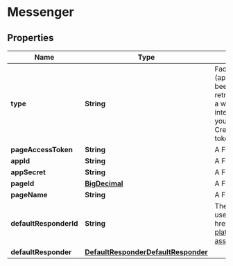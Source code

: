 

# Messenger

## Properties

Name | Type | Description | Notes
------------ | ------------- | ------------- | -------------
**type** | **String** | Facebook Messenger Setup steps: - Take note of your Facebook app ID and secret (apps can be created at developer.facebook.com); - The Facebook app must have been submitted to Meta for app review with the “pages_manage_metadata” (to retrieve Page Access Tokens for the Pages, apps that the app user administers and set a webhook) and “pages_messaging” (to send messages) permissions. - In order to integrate a Facebook Messenger app you must acquire a Page Access Token from your user. Once you have acquired a page access token from your user, call the Create Integration endpoint with your app secret and ID and the user’s page access token.  |  [optional]
**pageAccessToken** | **String** | A Facebook Page Access Token. | 
**appId** | **String** | A Facebook App ID. | 
**appSecret** | **String** | A Facebook App Secret. | 
**pageId** | [**BigDecimal**](BigDecimal.md) | A Facebook page ID. |  [optional]
**pageName** | **String** | A Facebook page name. |  [optional]
**defaultResponderId** | **String** | The default responder ID for the integration. This is the ID of the responder that will be used to send messages to the user. For more information, refer to the &lt;a href&#x3D;\&quot;https://developer.zendesk.com/documentation/conversations/messaging-platform/programmable-conversations/switchboard/#default-integration-assignment\&quot;&gt;Switchboard guide&lt;/a&gt;.  |  [optional]
**defaultResponder** | [**DefaultResponderDefaultResponder**](DefaultResponderDefaultResponder.md) |  |  [optional]



